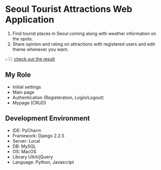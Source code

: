 # Seoul Tourist Attractions Web Application
1. Find tourist places in Seoul coming along with weather information on the spots.
2. Share opinion and rating on attractions with registered users and edit theme whenever you want.

👉🏼 [check out the result](https://github.com/sammitako/tourist-attractions/blob/master/%E1%84%89%E1%85%A5%E1%84%8B%E1%85%AE%E1%86%AF%E1%84%82%E1%85%A1%E1%84%83%E1%85%B3%E1%86%AF%E1%84%8B%E1%85%B5_%E1%84%8E%E1%85%AC%E1%84%8C%E1%85%A9%E1%86%BC%E1%84%87%E1%85%A1%E1%86%AF%E1%84%91%E1%85%AD.pptx)

## My Role
- Initial settings
- Main page
- Authentication (Registeration, Login/Logout)
- Mypage (CRUD)

## Development Environment
- IDE: PyCharm
- Framework: Django 2.2.5
- Server: Local
- DB: MySQL
- OS: MacOS
- Library UIkit/jQuery
- Language: Python, Javascript
